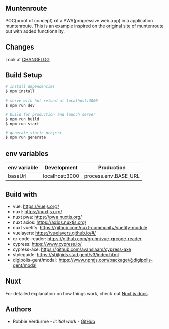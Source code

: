 ## Muntenroute
POC(proof of concept) of a PWA(progressive web app) in a application muntenroute.
This is an example inspired on the [original site](https://muntenroute.stad.gent/) of muntenroute but with added functionality. 

## Changes
Look at [CHANGELOG](https://github.com/digipolisgent/nuxt_pwa_muntenroute/blob/muntenroutestarter/CHANGELOG.md)

## Build Setup

``` bash
# install dependencies
$ npm install

# serve with hot reload at localhost:3000
$ npm run dev

# build for production and launch server
$ npm run build
$ npm run start

# generate static project
$ npm run generate
```
## env variables
| env variable |Development    | Production          |
| -------------|---------------| --------------------|
| baseUrl      |localhost:3000 | process.env.BASE_URL|

## Build with
- vue: https://vuejs.org/
- nuxt: https://nuxtjs.org/
- nuxt pwa: https://pwa.nuxtjs.org/
- nuxt axios: https://axios.nuxtjs.org/
- nuxt vuetify: https://github.com/nuxt-community/vuetify-module
- vuelayers: https://vuelayers.github.io/#/
- qr-code-reader: https://github.com/gruhn/vue-qrcode-reader
- cypress: https://www.cypress.io/
- cypress-axe: https://github.com/avanslaars/cypress-axe
- styleguide: https://stijlgids.stad.gent/v3/index.html
- digipolis-gent/modal: https://www.npmjs.com/package/@digipolis-gent/modal

## Nuxt
For detailed explanation on how things work, check out [Nuxt.js docs](https://nuxtjs.org).

## Authors
- Robbie Verdurme - *Initial work* - [GitHub](https://github.com/RobbieVerdurme)
